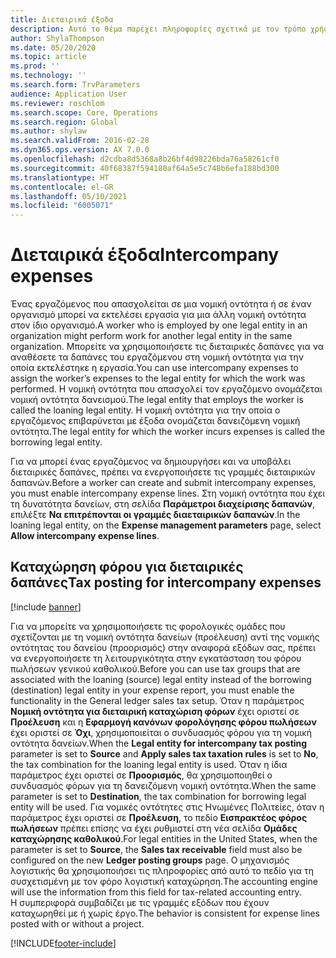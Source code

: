 ```yaml
---
title: Διεταιρικά έξοδα
description: Αυτό το θέμα παρέχει πληροφορίες σχετικά με τον τρόπο χρήσης των ενδοεταιρικών δαπανών για την ανάθεση των δαπανών ενός εργαζόμενου στη νομική οντότητα για την οποία εκτελέστηκε η εργασία.
author: ShylaThompson
ms.date: 05/20/2020
ms.topic: article
ms.prod: ''
ms.technology: ''
ms.search.form: TrvParameters
audience: Application User
ms.reviewer: roschlom
ms.search.scope: Core, Operations
ms.search.region: Global
ms.author: shylaw
ms.search.validFrom: 2016-02-28
ms.dyn365.ops.version: AX 7.0.0
ms.openlocfilehash: d2cdba8d5368a8b26bf4d98226bda76a58261cf0
ms.sourcegitcommit: 40f68387f594180af64a5e5c748b6efa188bd300
ms.translationtype: HT
ms.contentlocale: el-GR
ms.lasthandoff: 05/10/2021
ms.locfileid: "6005071"
---
```

# <a name="intercompany-expenses"></a><span data-ttu-id="635a9-103">Διεταιρικά έξοδα</span><span class="sxs-lookup"><span data-stu-id="635a9-103">Intercompany expenses</span></span>

<span data-ttu-id="635a9-104">Ένας εργαζόμενος που απασχολείται σε μια νομική οντότητα ή σε έναν οργανισμό μπορεί να εκτελέσει εργασία για μια άλλη νομική οντότητα στον ίδιο οργανισμό.</span><span class="sxs-lookup"><span data-stu-id="635a9-104">A worker who is employed by one legal entity in an organization might perform work for another legal entity in the same organization.</span></span> <span data-ttu-id="635a9-105">Μπορείτε να χρησιμοποιήσετε τις διεταιρικές δαπάνες για να αναθέσετε τα δαπάνες του εργαζόμενου στη νομική οντότητα για την οποία εκτελέστηκε η εργασία.</span><span class="sxs-lookup"><span data-stu-id="635a9-105">You can use intercompany expenses to assign the worker’s expenses to the legal entity for which the  work was performed.</span></span> <span data-ttu-id="635a9-106">Η νομική οντότητα που απασχολεί τον εργαζόμενο ονομάζεται νομική οντότητα δανεισμού.</span><span class="sxs-lookup"><span data-stu-id="635a9-106">The legal entity that employs the worker is called the loaning legal entity.</span></span> <span data-ttu-id="635a9-107">Η νομική οντότητα για την οποία ο εργαζόμενος επιβαρύνεται με έξοδα ονομάζεται δανειζόμενη νομική οντότητα.</span><span class="sxs-lookup"><span data-stu-id="635a9-107">The legal entity for which the worker incurs expenses is called the borrowing legal entity.</span></span> 

<span data-ttu-id="635a9-108">Για να μπορεί ένας εργαζόμενος να δημιουργήσει και να υποβάλει διεταιρικές δαπάνες, πρέπει να ενεργοποιήσετε τις γραμμές διεταιρικών δαπανών.</span><span class="sxs-lookup"><span data-stu-id="635a9-108">Before a worker can create and submit intercompany expenses, you must enable intercompany expense lines.</span></span> <span data-ttu-id="635a9-109">Στη νομική οντότητα που έχει τη δυνατότητα δανείων, στη σελίδα **Παράμετροι διαχείρισης δαπανών**, επιλέξτε **Να επιτρέπονται οι γραμμές διαεταιρικών δαπανών**.</span><span class="sxs-lookup"><span data-stu-id="635a9-109">In the loaning legal entity, on the **Expense management parameters** page, select **Allow intercompany expense lines**.</span></span> 

## <a name="tax-posting-for-intercompany-expenses"></a><span data-ttu-id="635a9-110">Καταχώρηση φόρου για διεταιρικές δαπάνες</span><span class="sxs-lookup"><span data-stu-id="635a9-110">Tax posting for intercompany expenses</span></span>

[!include [banner](../includes/banner.md)]

<span data-ttu-id="635a9-111">Για να μπορείτε να χρησιμοποιήσετε τις φορολογικές ομάδες που σχετίζονται με τη νομική οντότητα δανείων (προέλευση) αντί της νομικής οντότητας του δανείου (προορισμός) στην αναφορά εξόδων σας, πρέπει να ενεργοποιήσετε τη λειτουργικότητα στην εγκατάσταση του φόρου πωλήσεων γενικού καθολικού.</span><span class="sxs-lookup"><span data-stu-id="635a9-111">Before you can use tax groups that are associated with the loaning (source) legal entity instead of the borrowing (destination) legal entity in your expense report, you must enable the functionality in the General ledger sales tax setup.</span></span> <span data-ttu-id="635a9-112">Όταν η παράμετρος **Νομική οντότητα για διεταιρική καταχώριση φόρων** έχει οριστεί σε **Προέλευση** και η **Εφαρμογή κανόνων φορολόγησης φόρου πωλήσεων** έχει οριστεί σε **Όχι**, χρησιμοποιείται ο συνδυασμός φόρου για τη νομική οντότητα δανείων.</span><span class="sxs-lookup"><span data-stu-id="635a9-112">When the **Legal entity for intercompany tax posting** parameter is set to **Source** and **Apply sales tax taxation rules** is set to **No**, the tax combination for the loaning legal entity is used.</span></span> <span data-ttu-id="635a9-113">Όταν η ίδια παράμετρος έχει οριστεί σε **Προορισμός**, θα χρησιμοποιηθεί ο συνδυασμός φόρων για τη δανειζόμενη νομική οντότητα.</span><span class="sxs-lookup"><span data-stu-id="635a9-113">When the same parameter is set to **Destination**, the tax combination for borrowing legal entity will be used.</span></span> <span data-ttu-id="635a9-114">Για νομικές οντότητες στις Ηνωμένες Πολιτείες, όταν η παράμετρος έχει οριστεί σε **Προέλευση**, το πεδίο **Εισπρακτέος φόρος πωλήσεων** πρέπει επίσης να έχει ρυθμιστεί στη νέα σελίδα **Ομάδες καταχώρησης καθολικού**.</span><span class="sxs-lookup"><span data-stu-id="635a9-114">For legal entities in the United States, when the parameter is set to **Source**, the **Sales tax receivable** field must also be configured on the new **Ledger posting groups** page.</span></span> <span data-ttu-id="635a9-115">Ο μηχανισμός λογιστικής θα χρησιμοποιήσει τις πληροφορίες από αυτό το πεδίο για τη συσχετισμένη με τον φόρο λογιστική καταχώρηση.</span><span class="sxs-lookup"><span data-stu-id="635a9-115">The accounting engine will use the information from this field for tax-related accounting entry.</span></span>   
<span data-ttu-id="635a9-116">Η συμπεριφορά συμβαδίζει με τις γραμμές εξόδων που έχουν καταχωρηθεί με ή χωρίς έργο.</span><span class="sxs-lookup"><span data-stu-id="635a9-116">The behavior is consistent for expense lines posted with or without a project.</span></span>  


[!INCLUDE[footer-include](../includes/footer-banner.md)]